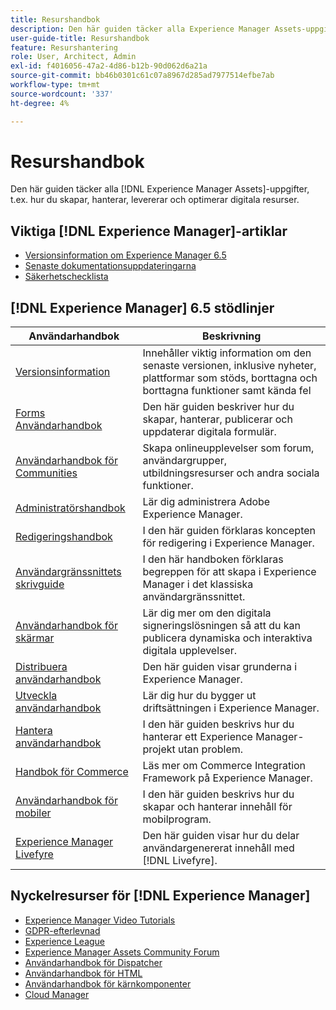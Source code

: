```yaml
---
title: Resurshandbok
description: Den här guiden täcker alla Experience Manager Assets-uppgifter, t.ex. hur du skapar, hanterar, levererar och optimerar digitala resurser.
user-guide-title: Resurshandbok
feature: Resurshantering
role: User, Architect, Admin
exl-id: f4016056-47a2-4d86-b12b-90d062d6a21a
source-git-commit: bb46b0301c61c07a8967d285ad7977514efbe7ab
workflow-type: tm+mt
source-wordcount: '337'
ht-degree: 4%

---
```


# Resurshandbok

Den här guiden täcker alla [!DNL Experience Manager Assets]-uppgifter, t.ex. hur du skapar, hanterar, levererar och optimerar digitala resurser.

## Viktiga [!DNL Experience Manager]-artiklar

<!-- TBD: Some of these links will soon be updated. Change these when new articles go live on docs.adobe.com.
-->

* [Versionsinformation om Experience Manager 6.5](/help/release-notes/home.md)
* [Senaste dokumentationsuppdateringarna](https://experienceleague.adobe.com/docs/experience-manager-release-information/aem-release-updates/doc-updates/documentation-updates.html)
* [Säkerhetschecklista](/help/sites-administering/security-checklist.md)

## [!DNL Experience Manager] 6.5 stödlinjer

| Användarhandbok | Beskrivning |
|--- |---|
| [Versionsinformation](/help/release-notes/home.md) | Innehåller viktig information om den senaste versionen, inklusive nyheter, plattformar som stöds, borttagna och borttagna funktioner samt kända fel |
| [Forms Användarhandbok](/help/forms/home.md) | Den här guiden beskriver hur du skapar, hanterar, publicerar och uppdaterar digitala formulär. |
| [Användarhandbok för Communities](/help/communities/home.md) | Skapa onlineupplevelser som forum, användargrupper, utbildningsresurser och andra sociala funktioner. |
| [Administratörshandbok](/help/sites-administering/home.md) | Lär dig administrera Adobe Experience Manager. |
| [Redigeringshandbok](/help/sites-authoring/home.md) | I den här guiden förklaras koncepten för redigering i Experience Manager. |
| [Användargränssnittets skrivguide](/help/sites-classic-ui-authoring/home.md) | I den här handboken förklaras begreppen för att skapa i Experience Manager i det klassiska användargränssnittet. |
| [Användarhandbok för skärmar](https://experienceleague.adobe.com/docs/experience-manager-screens/user-guide/aem-screens-introduction.html) | Lär dig mer om den digitala signeringslösningen så att du kan publicera dynamiska och interaktiva digitala upplevelser. |
| [Distribuera användarhandbok](/help/sites-deploying/home.md) | Den här guiden visar grunderna i Experience Manager. |
| [Utveckla användarhandbok](/help/sites-developing/home.md) | Lär dig hur du bygger ut driftsättningen i Experience Manager. |
| [Hantera användarhandbok](/help/managing/home.md) | I den här guiden beskrivs hur du hanterar ett Experience Manager-projekt utan problem. |
| [Handbok för Commerce](/help/commerce/home.md) | Läs mer om Commerce Integration Framework på Experience Manager. |
| [Användarhandbok för mobiler](/help/mobile/home.md) | I den här guiden beskrivs hur du skapar och hanterar innehåll för mobilprogram. |
| [Experience Manager Livefyre](https://experienceleague.adobe.com/docs/livefyre/using/home.html) | Den här guiden visar hur du delar användargenererat innehåll med [!DNL Livefyre]. |

## Nyckelresurser för [!DNL Experience Manager]

* [Experience Manager Video Tutorials](https://experienceleague.adobe.com/docs/experience-manager-learn/assets/overview.html?lang=en)
* [GDPR-efterlevnad](/help/managing/data-protection-and-privacy.md)
* [Experience League](https://experienceleague.adobe.com/?mv=other#recommended/solutions/experience-manager)
* [Experience Manager Assets Community Forum](https://experienceleaguecommunities.adobe.com/t5/adobe-experience-manager-assets/ct-p/experience-manager-assets-community)
* [Användarhandbok för Dispatcher](https://experienceleague.adobe.com/docs/experience-manager-dispatcher/using/dispatcher.html)
* [Användarhandbok för HTML](https://experienceleague.adobe.com/docs/experience-manager-htl/using/overview.html)
* [Användarhandbok för kärnkomponenter](https://experienceleague.adobe.com/docs/experience-manager-core-components/using/introduction.html)
* [Cloud Manager](https://experienceleague.adobe.com/docs/experience-manager-cloud-manager/using/introduction-to-cloud-manager.html)
